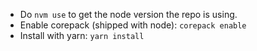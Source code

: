 - Do `nvm use` to get the node version the repo is using.
- Enable corepack (shipped with node): `corepack enable`
- Install with yarn: `yarn install`
